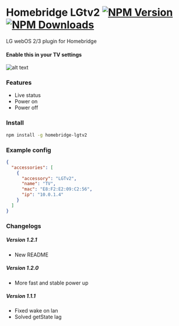 # Homebridge LGtv2 [![NPM Version](https://img.shields.io/npm/v/homebridge-lgtv2.svg?style=flat-square)](https://npmjs.org/package/homebridge-lgtv2) [![NPM Downloads](https://img.shields.io/npm/dt/homebridge-lgtv2.svg?style=flat-square)](https://npmjs.org/package/homebridge-lgtv2)
LG webOS 2/3 plugin for Homebridge

#### Enable this in your TV settings
![alt text](https://s14.postimg.org/3p3fb9fgx/IMG_2750.jpg "TV settings")

### Features
* Live status
* Power on
* Power off

### Install
```bash
npm install -g homebridge-lgtv2
```

### Example config
```json
{
  "accessories": [
    {
      "accessory": "LGTv2",
      "name": "TV",
      "mac": "E8:F2:E2:09:C2:56",
      "ip": "10.0.1.4"
    }
  ]
}
```

### Changelogs
##### Version 1.2.1
- New README

##### Version 1.2.0
- More fast and stable power up

##### Version 1.1.1
- Fixed wake on lan
- Solved getState lag
